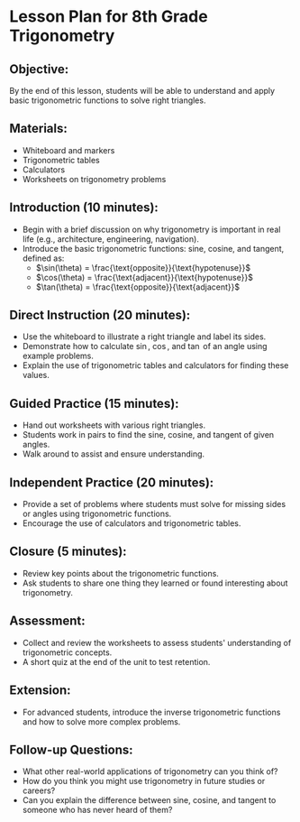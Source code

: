 # Lesson Plan for 8th Grade Trigonometry

## Objective:
By the end of this lesson, students will be able to understand and apply basic trigonometric functions to solve right triangles.

## Materials:
- Whiteboard and markers
- Trigonometric tables
- Calculators
- Worksheets on trigonometry problems

## Introduction (10 minutes):
- Begin with a brief discussion on why trigonometry is important in real life (e.g., architecture, engineering, navigation).
- Introduce the basic trigonometric functions: sine, cosine, and tangent, defined as:
  - $\sin(\theta) = \frac{\text{opposite}}{\text{hypotenuse}}$
  - $\cos(\theta) = \frac{\text{adjacent}}{\text{hypotenuse}}$
  - $\tan(\theta) = \frac{\text{opposite}}{\text{adjacent}}$

## Direct Instruction (20 minutes):
- Use the whiteboard to illustrate a right triangle and label its sides.
- Demonstrate how to calculate $\sin$, $\cos$, and $\tan$ of an angle using example problems.
- Explain the use of trigonometric tables and calculators for finding these values.

## Guided Practice (15 minutes):
- Hand out worksheets with various right triangles.
- Students work in pairs to find the sine, cosine, and tangent of given angles.
- Walk around to assist and ensure understanding.

## Independent Practice (20 minutes):
- Provide a set of problems where students must solve for missing sides or angles using trigonometric functions.
- Encourage the use of calculators and trigonometric tables.

## Closure (5 minutes):
- Review key points about the trigonometric functions.
- Ask students to share one thing they learned or found interesting about trigonometry.

## Assessment:
- Collect and review the worksheets to assess students' understanding of trigonometric concepts.
- A short quiz at the end of the unit to test retention.

## Extension:
- For advanced students, introduce the inverse trigonometric functions and how to solve more complex problems.

## Follow-up Questions:
- What other real-world applications of trigonometry can you think of?
- How do you think you might use trigonometry in future studies or careers?
- Can you explain the difference between sine, cosine, and tangent to someone who has never heard of them?

